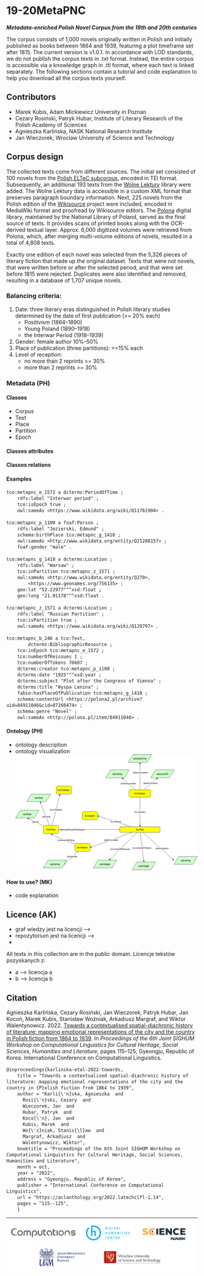 # 19-20MetaPNC
***Metadata-enriched Polish Novel Corpus from the 19th and 20th centuries***

The corpus consists of 1,000 novels originally written in Polish and initially published as books between 1864 and 1939, featuring a plot timeframe set after 1815. The current version is v1.0.1.
In accordance with LOD standards, we do not publish the corpus texts in .txt format. Instead, the entire corpus is accessible via a knowledge graph in .ttl format, where each text is linked separately. The following sections contain a tutorial and code explanation to help you download all the corpus texts yourself.

## Contributors

- Marek Kubis, Adam Mickiewicz University in Poznan
- Cezary Rosiński, Patryk Hubar, Institute of Literary Research of the Polish Academy of Sciences
- Agnieszka Karlińska, NASK National Research Institute
- Jan Wieczorek, Wroclaw University of Science and Technology

## Corpus design

The collected texts come from different sources. 
The initial set consisted of 100 novels from the [Polish ELTeC subcorpus](https://distantreading.github.io/ELTeC/pol/index.html), encoded in TEI format. 
Subsequently, an additional 193 texts from the [Wolne Lektury](https://wolnelektury.pl/) library were added. The Wolne Lektury data is accessible in a custom XML format that preserves paragraph boundary information. 
Next, 225 novels from the Polish edition of the [Wikisource](https://pl.wikisource.org/wiki/Wiki%C5%BAr%C3%B3d%C5%82a:Strona_g%C5%82%C3%B3wna) project were included, encoded in MediaWiki format and proofread by Wikisource editors. 
The [Polona](https://polona.pl) digital library, maintained by the National Library of Poland, served as the final source of texts. It provides scans of printed books along with the OCR-derived textual layer. Approx. 6,000 digitized volumes were retrieved from Polona, which, after merging multi-volume editions of novels, resulted in a total of 4,808 texts.

Exactly one edition of each novel was selected from the 5,326 pieces of literary fiction that made up the original dataset. Texts that were not novels, that were written before or after the selected period, and that were set before 1815 were rejected. Duplicates were also identified and removed, resulting in a database of 1,707 unique novels. 

### Balancing criteria:
1. Date: three literary eras distinguished in Polish literary studies determined by the date of first publication (>= 20% each)
   - Positivism (1864–1890)
   - Young Poland (1890–1918)
   - the Interwar Period (1918–1939)
2. Gender: female author 10%–50%
3. Place of publication (three partitions): >=15% each
4. Level of reception:
   - no more than 2 reprints >= 30%
   - more than 2 reprints >= 30%

### Metadata (PH)
#### Classes

- Corpus
- Text
- Place
- Partition
- Epoch
#### Classes attributes
#### Classes relations
#### Examples
```turtle
tco:metapnc_e_1572 a dcterms:PeriodOfTime ;
    rdfs:label "Interwar period" ;
    tco:isEpoch true ;
    owl:sameAs <https://www.wikidata.org/wiki/Q11761904> .

tco:metapnc_p_1100 a foaf:Person ;
    rdfs:label "Jezierski, Edmund" ;
    schema:birthPlace tco:metapnc_g_1418 ;
    owl:sameAs <http://www.wikidata.org/entity/Q21288157> ;
    foaf:gender "male" .

tco:metapnc_g_1418 a dcterms:Location ;
    rdfs:label "Warsaw" ;
    tco:inPartition tco:metapnc_z_1571 ;
    owl:sameAs <http://www.wikidata.org/entity/Q270>,
        <https://www.geonames.org/756135> ;
    geo:lat "52.22977"^^xsd:float ;
    geo:long "21.01178"^^xsd:float .

tco:metapnc_z_1571 a dcterms:Location ;
    rdfs:label "Russian Partition" ;
    tco:isPartition true ;
    owl:sameAs <https://www.wikidata.org/wiki/Q129797> .

tco:metapnc_b_246 a tco:Text,
        dcterms:BibliographicResource ;
    tco:inEpoch tco:metapnc_e_1572 ;
    tco:numberOfReissues 1 ;
    tco:numberOfTokens 76607 ;
    dcterms:creator tco:metapnc_p_1100 ;
    dcterms:date "1925"^^xsd:year ;
    dcterms:subject "Plot after the Congress of Vienna" ;
    dcterms:title "Wyspa Lenina" ;
    fabio:hasPlaceOfPublication tco:metapnc_g_1418 ;
    schema:contentUrl <https://polona2.pl/archive?uid=84911046&cid=87260474> ;
    schema:genre "Novel" ;
    owl:sameAs <http://polona.pl/item/84911046> .
```
  
#### Ontology (PH)
- ontology description
- ontology visualization
![](TCO_ontology.jpg)

#### How to use? (MK)
- code explanation

## Licence (AK)
- graf wiedzy jest na licencji -->
- repozytorium jest na licencji -->
- 
All texts in this collection are in the public domain.
Licencje tekstów pozyskanych z:
- a --> licencja a
- b --> licencja b

## Citation

Agnieszka Karlińska, Cezary Rosiński, Jan Wieczorek, Patryk Hubar, Jan Kocoń, Marek Kubis, Stanisław Woźniak, Arkadiusz Margraf, and Wiktor Walentynowicz. 2022. [Towards a contextualised spatial-diachronic history of literature: mapping emotional representations of the city and the country in Polish fiction from 1864 to 1939](https://aclanthology.org/2022.latechclfl-1.14). In *Proceedings of the 6th Joint SIGHUM Workshop on Computational Linguistics for Cultural Heritage, Social Sciences, Humanities and Literature*, pages 115–125, Gyeongju, Republic of Korea. International Conference on Computational Linguistics.

```
@inproceedings{karlinska-etal-2022-towards,
    title = "Towards a contextualised spatial-diachronic history of literature: mapping emotional representations of the city and the country in {P}olish fiction from 1864 to 1939",
    author = "Karli{\'n}ska, Agnieszka  and
      Rosi{\'n}ski, Cezary  and
      Wieczorek, Jan  and
      Hubar, Patryk  and
      Koco{\'n}, Jan  and
      Kubis, Marek  and
      Wo{\'z}niak, Stanis{\l}aw  and
      Margraf, Arkadiusz  and
      Walentynowicz, Wiktor",
    booktitle = "Proceedings of the 6th Joint SIGHUM Workshop on Computational Linguistics for Cultural Heritage, Social Sciences, Humanities and Literature",
    month = oct,
    year = "2022",
    address = "Gyeongju, Republic of Korea",
    publisher = "International Conference on Computational Linguistics",
    url = "https://aclanthology.org/2022.latechclfl-1.14",
    pages = "115--125",
    }
```
---
![](institutions.png)
